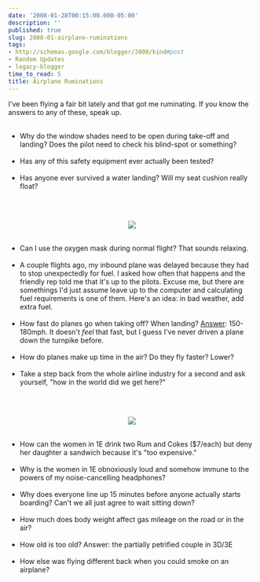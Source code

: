 ```yaml
---
date: '2008-01-28T00:15:00.000-05:00'
description: ''
published: true
slug: 2008-01-airplane-ruminations
tags:
- http://schemas.google.com/blogger/2008/kind#post
- Random Updates
- legacy-blogger
time_to_read: 5
title: Airplane Ruminations
---
```


I've been flying a fair bit lately and that got me ruminating. If you know the answers to any of these, speak up.<br /><ul><br />	<li>Why do the window shades need to be open during take-off and landing? Does the pilot need to check his blind-spot or something?</li><br />	<li>Has any of this safety equipment ever actually been tested?</li><br />	<li>Has anyone ever survived a water landing? Will my seat cushion really float?</li><br /></ul><br /><p align="center"><img src="http://www.wassupy.com/wp-content/uploads/2008/01/maybeimashark.jpg" /></p>

<ul><br />	<li>Can I use the oxygen mask during normal flight? That sounds relaxing.</li><br />	<li>A couple flights ago, my inbound plane was delayed because they had to stop unexpectedly for fuel. I asked how often that happens and the friendly rep told me that it's up to the pilots. Excuse me, but there are somethings I'd just assume leave up to the computer and calculating fuel requirements is one of them. Here's an idea: in bad weather, add extra fuel.</li><br />	<li>How fast do planes go when taking off? When landing? <a href="http://www.aerospaceweb.org/question/performance/q0088.shtml" id="x5-t" target="_blank" title="Answer">Answer</a>: 150-180mph. It doesn't <span style="font-style: italic;">feel</span> that fast, but I guess I've never driven a plane down the turnpike before.</li><br />	<li>How do planes make up time in the air? Do they fly faster? Lower?</li><br />	<li>Take a step back from the whole airline industry for a second and ask yourself, "how in the world did we get here?"</li><br /></ul><br /><p align="center"><img src="http://www.wassupy.com/wp-content/uploads/2008/01/engines-on-fire.jpg" /></p>

<ul><br />	<li>How can the women in 1E drink two Rum and Cokes ($7/each) but deny her daughter a sandwich because it's "too expensive."</li><br />	<li>Why is the women in 1E obnoxiously loud and somehow immune to the powers of my noise-cancelling headphones?</li><br />	<li>Why does everyone line up 15 minutes before anyone actually starts boarding? Can't we all just agree to wait sitting down?</li><br />	<li>How much does body weight affect gas mileage on the road or in the air?</li><br />	<li>How old is too old? Answer: the partially petrified couple in 3D/3E</li><br />	<li>How else was flying different back when you could smoke on an airplane?</li><br /></ul>